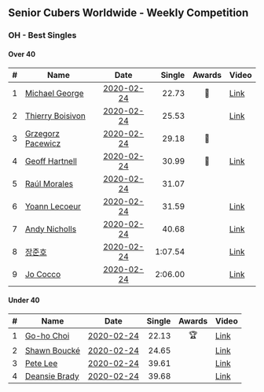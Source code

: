 ## Senior Cubers Worldwide - Weekly Competition
### OH - Best Singles

#### Over 40

| # | Name | Date | Single | Awards | Video |
| :--: | -- | :--: | --: | :--: | -- |
| 1 | [Michael George](../persons/michael_george.md) | [2020-02-24](2020-02-24.md) | 22.73 | 🥇 | [Link](https://www.facebook.com/events/1618332754973681/permalink/1619575454849411/) |
| 2 | [Thierry Boisivon](../persons/thierry_boisivon.md) | [2020-02-24](2020-02-24.md) | 25.53 |  | [Link](https://www.facebook.com/events/1618332754973681/permalink/1621555787984711/) |
| 3 | [Grzegorz Pacewicz](../persons/grzegorz_pacewicz.md) | [2020-02-24](2020-02-24.md) | 29.18 | 🥈 | |
| 4 | [Geoff Hartnell](../persons/geoff_hartnell.md) | [2020-02-24](2020-02-24.md) | 30.99 | 🥉 | [Link](https://www.facebook.com/events/1618332754973681/permalink/1623480064458950/) |
| 5 | [Raúl Morales](../persons/raul_morales.md) | [2020-02-24](2020-02-24.md) | 31.07 |  | |
| 6 | [Yoann Lecoeur](../persons/yoann_lecoeur.md) | [2020-02-24](2020-02-24.md) | 31.59 |  | [Link](https://www.facebook.com/events/1618332754973681/permalink/1622459904560966/) |
| 7 | [Andy Nicholls](../persons/andy_nicholls.md) | [2020-02-24](2020-02-24.md) | 40.68 |  | [Link](https://www.facebook.com/events/1618332754973681/permalink/1618697511603872/) |
| 8 | [장준호](../persons/장준호.md) | [2020-02-24](2020-02-24.md) | 1:07.54 |  | [Link](https://www.facebook.com/events/1618332754973681/permalink/1623943337745956/) |
| 9 | [Jo Cocco](../persons/jo_cocco.md) | [2020-02-24](2020-02-24.md) | 2:06.00 |  | [Link](https://www.facebook.com/events/1618332754973681/permalink/1624311164375840/) |

#### Under 40

| # | Name | Date | Single | Awards | Video |
| :--: | -- | :--: | --: | :--: | -- |
| 1 | [Go-ho Choi](../persons/go-ho_choi.md) | [2020-02-24](2020-02-24.md) | 22.13 | 🏆 | [Link](https://www.facebook.com/events/1618332754973681/permalink/1618631721610451/) |
| 2 | [Shawn Boucké](../persons/shawn_boucke.md) | [2020-02-24](2020-02-24.md) | 24.65 |  | [Link](https://www.facebook.com/events/1618332754973681/permalink/1621909717949318/) |
| 3 | [Pete Lee](../persons/pete_lee.md) | [2020-02-24](2020-02-24.md) | 39.61 |  | [Link](https://www.facebook.com/events/1618332754973681/permalink/1622571537883136/) |
| 4 | [Deansie Brady](../persons/deansie_brady.md) | [2020-02-24](2020-02-24.md) | 39.68 |  | [Link](https://www.facebook.com/events/1618332754973681/permalink/1618918598248430/) |


<script async src="https://www.googletagmanager.com/gtag/js?id=UA-86348435-3">
<script>window.dataLayer = window.dataLayer || []; function gtag() {dataLayer.push(arguments);} gtag('js', new Date()); gtag('config', 'UA-86348435-3');</script>

